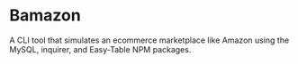 # Bamazon

A CLI tool that simulates an ecommerce marketplace like Amazon using the MySQL, inquirer, and Easy-Table NPM packages.  
